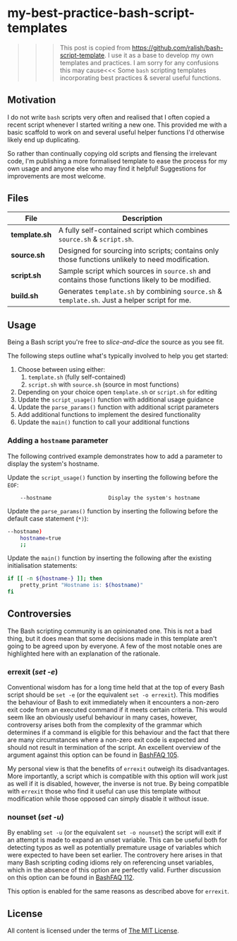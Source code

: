 my-best-practice-bash-script-templates
====================
>>> This post is copied from https://github.com/ralish/bash-script-template. I use it as a base to develop my own templates and practices. I am sorry for any confusions this may cause<<<
Some `bash` scripting templates incorporating best practices & several useful functions.

Motivation
----------

I do not write `bash` scripts very often and realised that I often copied a recent script whenever I started writing a new one. This provided me with a basic scaffold to work on and several useful helper functions I'd otherwise likely end up duplicating.

So rather than continually copying old scripts and flensing the irrelevant code, I'm publishing a more formalised template to ease the process for my own usage and anyone else who may find it helpful! Suggestions for improvements are most welcome.

Files
-----

| File            | Description                                                                                      |
| --------------- |------------------------------------------------------------------------------------------------- |
| **template.sh** | A fully self-contained script which combines `source.sh` & `script.sh`.                          |
| **source.sh**   | Designed for sourcing into scripts; contains only those functions unlikely to need modification. |
| **script.sh**   | Sample script which sources in `source.sh` and contains those functions likely to be modified.   |
| **build.sh**    | Generates `template.sh` by combining `source.sh` & `template.sh`. Just a helper script for me.   |

Usage
-----

Being a Bash script you're free to *slice-and-dice* the source as you see fit.

The following steps outline what's typically involved to help you get started:

1. Choose between using either:
    1. `template.sh` (fully self-contained)
    2. `script.sh` with `source.sh` (source in most functions)
2. Depending on your choice open `template.sh` or `script.sh` for editing
3. Update the `script_usage()` function with additional usage guidance
4. Update the `parse_params()` function with additional script parameters
5. Add additional functions to implement the desired functionality
6. Update the `main()` function to call your additional functions

### Adding a `hostname` parameter

The following contrived example demonstrates how to add a parameter to display the system's hostname.

Update the `script_usage()` function by inserting the following before the `EOF`:  

```plain
    --hostname                  Display the system's hostname
```

Update the `parse_params()` function by inserting the following before the default case statement (`*)`):  

```bash
--hostname)
    hostname=true
    ;;
```

Update the `main()` function by inserting the following after the existing initialisation statements:  

```bash
if [[ -n ${hostname-} ]]; then
    pretty_print "Hostname is: $(hostname)"
fi
```

Controversies
-------------

The Bash scripting community is an opinionated one. This is not a bad thing, but it does mean that some decisions made in this template aren't going to be agreed upon by everyone. A few of the most notable ones are highlighted here with an explanation of the rationale.

### errexit (*set -e*)

Conventional wisdom has for a long time held that at the top of every Bash script should be `set -e` (or the equivalent `set -o errexit`). This modifies the behaviour of Bash to exit immediately when it encounters a non-zero exit code from an executed command if it meets certain criteria. This would seem like an obviously useful behaviour in many cases, however, controversy arises both from the complexity of the grammar which determines if a command is eligible for this behaviour and the fact that there are many circumstances where a non-zero exit code is expected and should not result in termination of the script. An excellent overview of the argument against this option can be found in [BashFAQ 105](http://mywiki.wooledge.org/BashFAQ/105).

My personal view is that the benefits of `errexit` outweigh its disadvantages. More importantly, a script which is compatible with this option will work just as well if it is disabled, however, the inverse is not true. By being compatible with `errexit` those who find it useful can use this template without modification while those opposed can simply disable it without issue.

### nounset (*set -u*)

By enabling `set -u` (or the equivalent `set -o nounset`) the script will exit if an attempt is made to expand an unset variable. This can be useful both for detecting typos as well as potentially premature usage of variables which were expected to have been set earlier. The controvery here arises in that many Bash scripting coding idioms rely on referencing unset variables, which in the absence of this option are perfectly valid. Further discussion on this option can be found in [BashFAQ 112](http://mywiki.wooledge.org/BashFAQ/112).

This option is enabled for the same reasons as described above for `errexit`.

License
-------

All content is licensed under the terms of [The MIT License](LICENSE).
